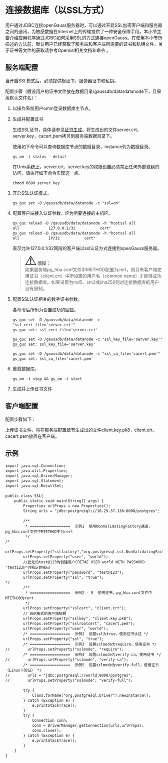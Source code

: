 # 连接数据库（以SSL方式）<a name="ZH-CN_TOPIC_0244720263"></a>

用户通过JDBC连接openGauss服务器时，可以通过开启SSL加密客户端和服务器之间的通讯，为敏感数据在Internet上的传输提供了一种安全保障手段。本小节主要介绍应用程序通过JDBC如何采用SSL的方式连接openGauss。在使用本小节所描述的方法前，默认用户已经获取了服务端和客户端所需要的证书和私钥文件，关于证书等文件的获取请参考Openssl相关文档和命令 。

## 服务端配置<a name="zh-cn_topic_0237120382_zh-cn_topic_0213179127_zh-cn_topic_0189251215_zh-cn_topic_0059777633_s513e457bfaa24ce4b1a20a1f2322f9ae"></a>

当开启SSL模式后，必须提供根证书、服务器证书和私钥。

配置步骤（假设用户的证书文件放在数据目录/gaussdb/data/datanode下，且采用默认文件名）：

1.  以操作系统用户omm登录数据库主节点。
2.  生成并配置证书

    生成SSL证书，具体请参见[证书生成](证书生成.md)。将生成出的文件server.crt，server.key，cacert.pem拷贝到服务端数据目录下。

    使用如下命令可以查询数据库节点的数据目录，instance列为数据目录。

    ```
    gs_om -t status --detail
    ```

    在Unix系统上，server.crt、server.key的权限设置必须禁止任何外部或组的访问，请执行如下命令实现这一点。

    ```
    chmod 0600 server.key
    ```

3.  开启SSL认证模式。

    ```
    gs_guc set -D /gaussdb/data/datanode -c "ssl=on"
    ```

4.  配置客户端接入认证参数，IP为所要连接的主机IP。

    ```
    gs_guc reload -D /gaussdb/data/datanode -h "hostssl all             all             127.0.0.1/32           cert"
    gs_guc reload -D /gaussdb/data/datanode -h "hostssl all             all             IP/32           cert"
    ```

    表示允许127.0.0.1/32网段的客户端以ssl认证方式连接到openGauss服务器。

    >![](public_sys-resources/icon-notice.gif) **须知：**   
    >如果服务端pg\_hba.conf文件中METHOD配置为cert，则只有客户端使用证书（client.crt）中所设置的用户名（common name）才能够成功连接数据库。如果设置为md5、sm3或sha256则对连接数据库的用户没有限制。  

5.  配置SSL认证相关的数字证书参数。

    各命令后所附为设置成功的回显。

    ```
    gs_guc set -D /gaussdb/data/datanode -c "ssl_cert_file='server.crt'"
    gs_guc set: ssl_cert_file='server.crt'
    ```

    ```
    gs_guc set -D /gaussdb/data/datanode -c "ssl_key_file='server.key'"
    gs_guc set: ssl_key_file='server.key'
    ```

    ```
    gs_guc set -D /gaussdb/data/datanode -c "ssl_ca_file='cacert.pem'"
    gs_guc set: ssl_ca_file='cacert.pem'
    ```

6.  重启数据库。

    ```
    gs_om -t stop && gs_om -t start
    ```

7.  生成并上传证书文件

## 客户端配置<a name="zh-cn_topic_0237120382_zh-cn_topic_0213179127_zh-cn_topic_0189251215_zh-cn_topic_0059777633_s29b328f4eb634c5b903c430d663d038b"></a>

配置步骤如下：

上传证书文件，将在服务端配置章节生成出的文件client.key.pk8，client.crt，cacert.pem放置在客户端。

## 示例<a name="zh-cn_topic_0237120382_zh-cn_topic_0213179127_zh-cn_topic_0189251215_sac62520495454e38a58fb1c067bd8adc"></a>

```
import java.sql.Connection;
import java.util.Properties;
import java.sql.DriverManager;
import java.sql.Statement;
import java.sql.ResultSet;

public class SSL{
    public static void main(String[] args) {
        Properties urlProps = new Properties();
        String urls = "jdbc:postgresql://10.29.37.136:8000/postgres";

        /**
         * ==================  示例1  使用NonValidatingFactory通道，pg_hba.conf文件中MTETHOD不为cert
         */
/* 
        urlProps.setProperty("sslfactory","org.postgresql.ssl.NonValidatingFactory");
        urlProps.setProperty("user", "world");
        //此处的test@123为创建用户CRETAE USER world WITH PASSWORD 'test123@'时指定的密码
        urlProps.setProperty("password", "test@123");
        urlProps.setProperty("ssl", "true");
*/
        /**
         * ==================  示例2 - 5  使用证书，pg_hba.conf文件中MTETHOD为cert
         */
        urlProps.setProperty("sslcert", "client.crt");
        // DER格式的客户端秘钥
        urlProps.setProperty("sslkey", "client.key.pk8");
        urlProps.setProperty("sslrootcert", "cacert.pem");
        urlProps.setProperty("user", "world");
        /* ==================  示例2  设置ssl为true，使用证书认证 */
        urlProps.setProperty("ssl", "true");
        /* ==================  示例3  设置sslmode为require，使用证书 */
//        urlProps.setProperty("sslmode", "require");
        /* ==================  示例4  设置sslmode为verify-ca，使用证书 */
//        urlProps.setProperty("sslmode", "verify-ca");
        /* ==================  示例5  设置sslmode为verify-full，使用证书（Linux下验证） */
//        urls = "jdbc:postgresql://world:8000/postgres";
//        urlProps.setProperty("sslmode", "verify-full");

        try {
            Class.forName("org.postgresql.Driver").newInstance();
        } catch (Exception e) {
            e.printStackTrace();
        }
        try {
            Connection conn;
            conn = DriverManager.getConnection(urls,urlProps);
            conn.close();
        } catch (Exception e) {
            e.printStackTrace();
        }
    }
}
```

